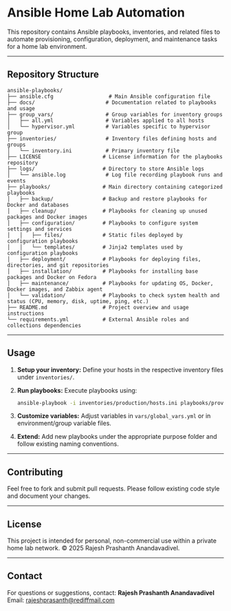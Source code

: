 # Ansible Home Lab Automation

This repository contains Ansible playbooks, inventories, and related files to automate provisioning, configuration, deployment, and maintenance tasks for a home lab environment.

---

## Repository Structure

```
ansible-playbooks/
├── ansible.cfg                  # Main Ansible configuration file
├── docs/                       # Documentation related to playbooks and usage
├── group_vars/                 # Group variables for inventory groups
│   ├── all.yml                 # Variables applied to all hosts
│   └── hypervisor.yml          # Variables specific to hypervisor group
├── inventories/                # Inventory files defining hosts and groups
│   └── inventory.ini           # Primary inventory file
├── LICENSE                    # License information for the playbooks repository
├── logs/                      # Directory to store Ansible logs
│   └── ansible.log             # Log file recording playbook runs and events
├── playbooks/                 # Main directory containing categorized playbooks
│   ├── backup/                # Backup and restore playbooks for Docker and databases
│   ├── cleanup/               # Playbooks for cleaning up unused packages and Docker images
│   ├── configuration/         # Playbooks to configure system settings and services
│   │   ├── files/             # Static files deployed by configuration playbooks
│   │   └── templates/         # Jinja2 templates used by configuration playbooks
│   ├── deployment/            # Playbooks for deploying files, directories, and git repositories
│   ├── installation/          # Playbooks for installing base packages and Docker on Fedora
│   ├── maintenance/           # Playbooks for updating OS, Docker, Docker images, and Zabbix agent
│   └── validation/            # Playbooks to check system health and status (CPU, memory, disk, uptime, ping, etc.)
├── README.md                  # Project overview and usage instructions
└── requirements.yml           # External Ansible roles and collections dependencies 

```
---

## Usage

1. **Setup your inventory:**
   Define your hosts in the respective inventory files under `inventories/`.

2. **Run playbooks:**
   Execute playbooks using:

   ```bash
   ansible-playbook -i inventories/production/hosts.ini playbooks/provisioning/create_vms.yml
   ```

3. **Customize variables:**
   Adjust variables in `vars/global_vars.yml` or in environment/group variable files.

4. **Extend:**
   Add new playbooks under the appropriate purpose folder and follow existing naming conventions.

---

## Contributing

Feel free to fork and submit pull requests. Please follow existing code style and document your changes.

---

## License

This project is intended for personal, non-commercial use within a private home lab network.
© 2025 Rajesh Prashanth Anandavadivel.

---

## Contact

For questions or suggestions, contact:
**Rajesh Prashanth Anandavadivel**
Email: [rajeshprasanth@rediffmail.com](mailto:rajeshprasanth@rediffmail.com)

